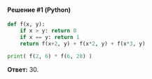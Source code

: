 #### Решение #1 (Python)
```python
def f(x, y):
    if x > y: return 0
    if x == y: return 1
    return f(x+2, y) + f(x*2, y) + f(x*3, y)

print( f(2, 6) * f(6, 28) )
```
**Ответ:** 30.
